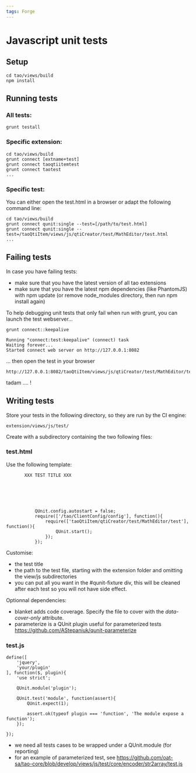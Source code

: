 ```yaml
---
tags: Forge
---
```


Javascript unit tests
=====================

Setup
-----

    cd tao/views/build
    npm install

Running tests
-------------

### All tests:

    grunt testall

### Specific extension:

    cd tao/views/build
    grunt connect [extname+test]
    grunt connect taoqtiitemtest
    grunt connect taotest
    ...

### Specific test:

You can either open the test.html in a browser or adapt the following command line:

    cd tao/views/build
    grunt connect qunit:single --test=[/path/to/test.html]
    grunt connect qunit:single --test=/taoQtiItem/views/js/qtiCreator/test/MathEditor/test.html
    ...

Failing tests
-------------

In case you have failing tests:

-   make sure that you have the latest version of all tao extensions
-   make sure that you have the latest npm dependencies (like PhantomJS) with npm update (or remove node\_modules directory, then run npm install again)

To help debugging unit tests that only fail when run with grunt, you can launch the test webserver…

    grunt connect::keepalive

    Running "connect:test:keepalive" (connect) task
    Waiting forever...
    Started connect web server on http://127.0.0.1:8082

… then open the test in your browser

    http://127.0.0.1:8082/taoQtiItem/views/js/qtiCreator/test/MathEditor/test.html

tadam …. !

Writing tests
-------------

Store your tests in the following directory, so they are run by the CI engine:

    extension/views/js/test/

Create with a subdirectory containing the two following files:

### test.html

Use the following template:



       
           
           XXX TEST TITLE XXX
           
           
           
           
           
           
               QUnit.config.autostart = false;
               require(['/tao/ClientConfig/config'], function(){
                   require(['taoQtiItem/qtiCreator/test/MathEditor/test'], function(){
                       QUnit.start();
                   });
               });
           
       
       
           
           
       

Customise:

-   the test title
-   the path to the test file, starting with the extension folder and omitting the view/js subdirectories
-   you can put all you want in the \#qunit-fixture div, this will be cleaned after each test so you will not have side effect.

Optionnal dependencies:

-   blanket adds code coverage. Specify the file to cover with the *data-cover-only* attribute.
-   parameterize is a QUnit plugin useful for parameterized tests https://github.com/AStepaniuk/qunit-parameterize

### test.js

    define([
        'jquery',
        'your/plugin'
    ], function($, plugin){
        'use strict';

        QUnit.module('plugin');

        QUnit.test('module', function(assert){
            QUnit.expect(1);

            assert.ok(typeof plugin === 'function', 'The module expose a function');
        });

    });

-   we need all tests cases to be wrapped under a QUnit.module (for reporting)
-   for an example of parameterized test, see https://github.com/oat-sa/tao-core/blob/develop/views/js/test/core/encoder/str2array/test.js

